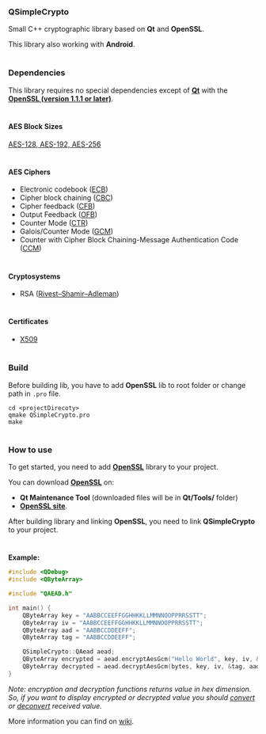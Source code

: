 ### QSimpleCrypto
Small C++ cryptographic library based on **Qt** and **OpenSSL**.

This library also working with **Android**.

#

### Dependencies
This library requires no special dependencies except of [**Qt**](https://www.qt.io/) with the [**OpenSSL (version 1.1.1 or later)**](https://www.openssl.org/).

#

#### AES Block Sizes
  [AES-128, AES-192, AES-256](https://en.wikipedia.org/wiki/Advanced_Encryption_Standard)

#

#### AES Ciphers
- Electronic codebook ([ECB](https://en.wikipedia.org/wiki/Block_cipher_mode_of_operation#Electronic_codebook_(ECB)))
- Cipher block chaining ([CBC](https://en.wikipedia.org/wiki/Block_cipher_mode_of_operation#Cipher_block_chaining_(CBC)))
- Cipher feedback ([CFB](https://en.wikipedia.org/wiki/Block_cipher_mode_of_operation#Cipher_feedback_(CFB)))
- Output Feedback ([OFB](https://en.wikipedia.org/wiki/Block_cipher_mode_of_operation#Output_feedback_(OFB)))
- Counter Mode ([CTR](https://en.wikipedia.org/wiki/Block_cipher_mode_of_operation#Counter_(CTR)))
- Galois/Counter Mode ([GCM](https://en.wikipedia.org/wiki/Block_cipher_mode_of_operation#Galois/Counter_(GCM)))
- Counter with Cipher Block Chaining-Message Authentication Code ([CCM](https://en.wikipedia.org/wiki/CCM_mode))

#

#### Cryptosystems
- RSA ([Rivest–Shamir–Adleman](https://en.wikipedia.org/wiki/RSA_(cryptosystem)))

#

#### Certificates
- [X509](https://en.wikipedia.org/wiki/X.509)

#

### Build
Before building lib, you have to add **OpenSSL** lib to root folder or change path in `.pro` file.

```
cd <projectDirecoty>
qmake QSimpleCrypto.pro 
make
```

#

### How to use
To get started, you need to add [**OpenSSL**](https://www.openssl.org/source/) library to your project.

You can download [**OpenSSL**](https://www.openssl.org/source/) on:
* **Qt Maintenance Tool** (downloaded files will be in **Qt/Tools/** folder)
* [**OpenSSL site**](https://www.openssl.org/source/).

After building library and linking **OpenSSL**, you need to link **QSimpleCrypto** to your project.

#

**Example:**
```cpp
#include <QDebug>
#include <QByteArray>

#include "QAEAD.h"

int main() {
    QByteArray key = "AABBCCEEFFGGHHKKLLMMNNOOPPRRSSTT";
    QByteArray iv = "AABBCCEEFFGGHHKKLLMMNNOOPPRRSSTT";
    QByteArray aad = "AABBCCDDEEFF";
    QByteArray tag = "AABBCCDDEEFF";

    QSimpleCrypto::QAead aead;
    QByteArray encrypted = aead.encryptAesGcm("Hello World", key, iv, &tag, aad);
    QByteArray decrypted = aead.decryptAesGcm(bytes, key, iv, &tag, aad);    
}
```


*Note: encryption and decryption functions returns value in hex dimension. So, if you want to display encrypted or decrypted value you should [convert](https://doc.qt.io/qt-5/qbytearray.html#toBase64) or [deconvert](https://doc.qt.io/qt-5/qbytearray.html#fromBase64) received value.*

More information you can find on [wiki](https://github.com/bru74lw1z4rd/QSimpleCrypto/wiki).
